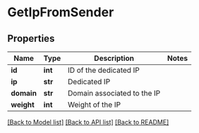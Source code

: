 # GetIpFromSender

## Properties
Name | Type | Description | Notes
------------ | ------------- | ------------- | -------------
**id** | **int** | ID of the dedicated IP | 
**ip** | **str** | Dedicated IP | 
**domain** | **str** | Domain associated to the IP | 
**weight** | **int** | Weight of the IP | 

[[Back to Model list]](../README.md#documentation-for-models) [[Back to API list]](../README.md#documentation-for-api-endpoints) [[Back to README]](../README.md)


